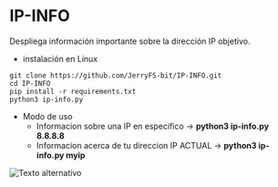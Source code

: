 # IP-INFO
Despliega información importante sobre la dirección IP objetivo.

* instalación en Linux
~~~
git clone https://github.com/JerryFS-bit/IP-INFO.git
cd IP-INFO
pip install -r requirements.txt
python3 ip-info.py
~~~

* Modo de uso
    * Informacion sobre una IP en especifico -> __python3 ip-info.py 8.8.8.8__
    * Informacion acerca de tu direccion IP ACTUAL -> __python3 ip-info.py myip__


![Texto alternativo](/image/image-ip-info.png)
